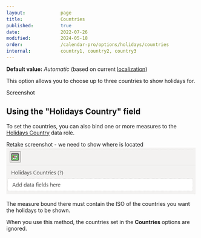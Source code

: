 ```yaml
---
layout:             page
title:              Countries
published:          true
date:               2022-07-26
modified:           2024-05-18
order:              /calendar-pro/options/holidays/countries
internal:           country1, country2, country3
---
```

**Default value:** *Automatic* (based on current [localization](../localization/index.md))

This option allows you to choose up to three countries to show holidays for.

<todo>Screenshot</todo>

## Using the "Holidays Country" field
To set the countries, you can also bind one or more measures to the [Holidays Country](../../fields/holidays-countries.md) data role. 

<todo>Retake screenshot - we need to show where is located</todo>
<img src="images/holidays-countries.png" width="500">

The measure bound there must contain the ISO of the countries you want the holidays to be shown.

When you use this method, the countries set in the **Countries** options are ignored.